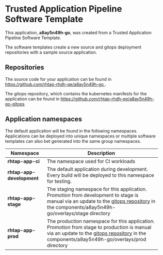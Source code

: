 # Trusted Application Pipeline Software Template

This application, **a8ay5n49h-go**, was created from a Trusted Application Pipeline Software Template.

The software templates create a new source and gitops deployment repositories with a sample source application. 

## Repositories

The source code for your application can be found in [https://github.com/rhtap-rhdh-qe/a8ay5n49h-go ](https://github.com/rhtap-rhdh-qe/a8ay5n49h-go ).
 
The gitops repository, which contains the kubernetes manifests for the application can be found in 
[https://github.com/rhtap-rhdh-qe/a8ay5n49h-go-gitops ](https://github.com/rhtap-rhdh-qe/a8ay5n49h-go-gitops ) 

## Application namespaces 

The default application will be found in the following namespaces. Applications can be deployed into unique namespaces or multiple software templates can also bet generated into the same group namespaces.  

|  Namespace   |  Description   |  
| -------- | -------- |
| **rhtap-app-ci** | The namespace used for CI workloads |
| **rhtap-app-development** | The default application during development. Every build will be deployed to this namespace for testing. |
| **rhtap-app-stage** | The staging namespace for this application. Promotion from development to stage is manual via an update to the [gitops repository](https://github.com/rhtap-rhdh-qe/a8ay5n49h-go-gitops ) in the components/a8ay5n49h-go/overlays/stage directory |
| **rhtap-app-prod** | The production namespace for this application. Promotion from stage to production is manual via an update to the [gitops repository](https://github.com/rhtap-rhdh-qe/a8ay5n49h-go-gitops ) in the components/a8ay5n49h-go/overlays/prod directory |